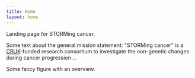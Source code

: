 ```yaml
---
title: Home
layout: home
---
```


Landing page for STORMing cancer.

Some text about the general mission statement: "STORMing cancer" is a [CRUK]-funded research consortium to investigate the non-genetic changes during cancer progression ... 

Some fancy figure with an overview.

[CRUK]: https://www.cancergrandchallenges.org/
